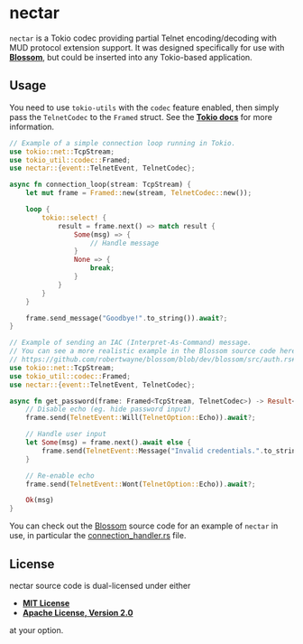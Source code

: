 # nectar

`nectar` is a Tokio codec providing partial Telnet encoding/decoding with MUD
protocol extension support. It was designed specifically for use with
**[Blossom](https://github.com/robertwayne/blossom)**, but could be inserted
into any Tokio-based application.

## Usage

You need to use `tokio-utils` with the  `codec` feature enabled, then simply pass
the `TelnetCodec` to the `Framed` struct. See the **[Tokio
docs](https://docs.rs/tokio-util/latest/tokio_util/codec/struct.Framed.html)** for more information.

```rust
// Example of a simple connection loop running in Tokio.
use tokio::net::TcpStream;
use tokio_util::codec::Framed;
use nectar::{event::TelnetEvent, TelnetCodec};

async fn connection_loop(stream: TcpStream) {
    let mut frame = Framed::new(stream, TelnetCodec::new());

    loop {
        tokio::select! {
            result = frame.next() => match result {
                Some(msg) => {
                    // Handle message
                }
                None => {
                    break;
                }
            }
        }
    }

    frame.send_message("Goodbye!".to_string()).await?;
}
```

```rust
// Example of sending an IAC (Interpret-As-Command) message.
// You can see a more realistic example in the Blossom source code here: 
// https://github.com/robertwayne/blossom/blob/dev/blossom/src/auth.rs#L287
use tokio::net::TcpStream;
use tokio_util::codec::Framed;
use nectar::{event::TelnetEvent, TelnetCodec};

async fn get_password(frame: Framed<TcpStream, TelnetCodec>) -> Result<String> {
    // Disable echo (eg. hide password input)
    frame.send(TelnetEvent::Will(TelnetOption::Echo)).await?;

    // Handle user input
    let Some(msg) = frame.next().await else {
        frame.send(TelnetEvent::Message("Invalid credentials.".to_string())).await?;
    }

    // Re-enable echo
    frame.send(TelnetEvent::Wont(TelnetOption::Echo)).await?;

    Ok(msg)
}
```

You can check out the [Blossom](https://github.com/robertwayne/blossom) source code for an example of `nectar` in use, in particular the [connection_handler.rs](https://github.com/robertwayne/blossom/blob/dev/blossom/src/connection_handler.rs) file.

## License

nectar source code is dual-licensed under either

- **[MIT License](/docs/LICENSE-MIT)**
- **[Apache License, Version 2.0](/docs/LICENSE-APACHE)**

at your option.
